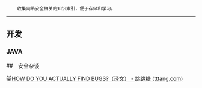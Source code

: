 		收集网络安全相关的知识索引，便于存储和学习。

---

## 开发

### JAVA



##　安全杂谈

:smile_cat:[HOW DO YOU ACTUALLY FIND BUGS?（译文） - 跳跳糖 (tttang.com)](https://tttang.com/archive/1597/#toc__16)

